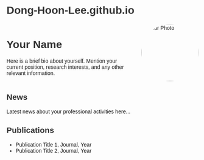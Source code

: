 # Dong-Hoon-Lee.github.io
<!DOCTYPE html>
<html lang="en">
<head>
    <meta charset="UTF-8">
    <meta name="viewport" content="width=device-width, initial-scale=1.0">
    <title>Your Name - Homepage</title>
    <style>
        body { font-family: Arial, sans-serif; margin: 20px; }
        .header { display: flex; align-items: center; justify-content: space-between; }
        .bio { flex: 1; padding-right: 20px; }
        .photo { width: 150px; height: 150px; border-radius: 75px; }
        .section { margin-top: 20px; }
        h1, h2 { color: #333; }
    </style>
</head>
<body>
    <div class="header">
        <div class="bio">
            <h1>Your Name</h1>
            <p>Here is a brief bio about yourself. Mention your current position, research interests, and any other relevant information.</p>
        </div>
        <img src="path_to_your_photo.jpg" alt="Your Photo" class="photo">
    </div>
    <div class="section">
        <h2>News</h2>
        <p>Latest news about your professional activities here...</p>
    </div>
    <div class="section">
        <h2>Publications</h2>
        <ul>
            <li>Publication Title 1, Journal, Year</li>
            <li>Publication Title 2, Journal, Year</li>
            <!-- Add more publications as needed -->
        </ul>
    </div>
</body>
</html>
